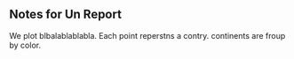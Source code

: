 ## Notes for Un Report
We plot blbalablablabla.
Each point reperstns a contry.
continents are froup by color.
